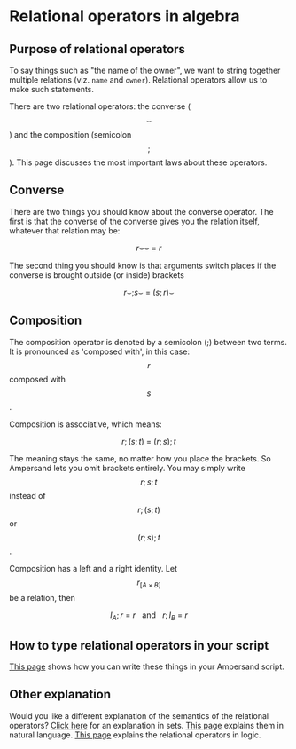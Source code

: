 # Relational operators in algebra

## Purpose of relational operators

To say things such as "the name of the owner", we want to string together multiple relations \(viz. `name` and `owner`\). Relational operators allow us to make such statements.

There are two relational operators: the converse \($$\smallsmile$$\) and the composition \(semicolon  $$;$$ \). This page discusses the most important laws about these operators.

## Converse

There are two things you should know about the converse operator. The first is that the converse of the converse gives you the relation itself, whatever that relation may be:

$$
{r\smallsmile}\smallsmile\ =\ r
$$

The second thing you should know is that arguments switch places if the converse is brought outside \(or inside\) brackets

$$
r\smallsmile ; s\smallsmile\ =\ (s;r)\smallsmile
$$

## Composition

The composition operator is denoted by a semicolon \(;\) between two terms. It is pronounced as 'composed with', in this case: $$r$$ composed with $$s$$.

Composition is associative, which means:

$$
r;(s;t)\ =\ (r;s);t
$$

The meaning stays the same, no matter how you place the brackets. So Ampersand lets you omit brackets entirely. You may simply write $$r;s;t$$ instead of $$r;(s;t)$$ or $$(r;s);t$$.

Composition has a left and a right identity. Let $$r_{[A\times B]}$$ be a relation, then

$$
I_A;r\ =\ r\ \ \ \text{and}\ \ \ r;I_B\ =\ r
$$

## How to type relational operators in your script

[This page](../../terms#notation-on-the-keyboard) shows how you can write these things in your Ampersand script.

## Other explanation

Would you like a different explanation of the semantics of the relational operators? [Click here](../semantics-in-sets/relational-operators-in-set-theory.md) for an explanation in sets. [This page](../semantics-in-natural-language/relational-operators-in-natural-language.md) explains them in natural language. [This page](../semantics-in-logic/relational-operators.md) explains the relational operators in logic.

